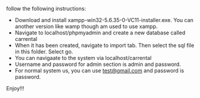 follow the following instructions:

- Download and install xampp-win32-5.6.35-0-VC11-installer.exe. You can another version like wamp though am used to use xampp.
- Navigate to localhost/phpmyadmin and create a new database called carrental
- When it has been created, navigate to import tab. Then select the sql file in this folder. Select go. 
- You can navigaate to the system via localhost/carrental
- Username and password for admin section is admin and password.
- For normal system us, you can use test@gmail.com and password is password.


Enjoy!!!

